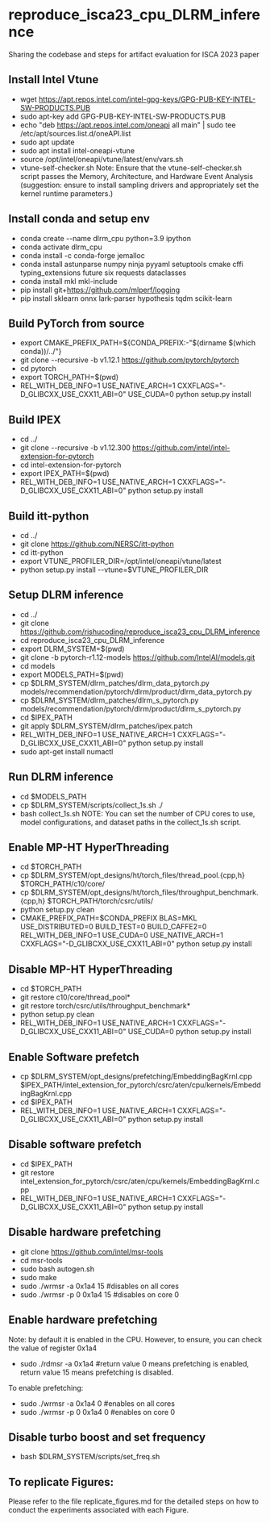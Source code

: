 # reproduce_isca23_cpu_DLRM_inference
Sharing the codebase and steps for artifact evaluation for ISCA 2023 paper


## Install Intel Vtune

* wget https://apt.repos.intel.com/intel-gpg-keys/GPG-PUB-KEY-INTEL-SW-PRODUCTS.PUB
* sudo apt-key add GPG-PUB-KEY-INTEL-SW-PRODUCTS.PUB
* echo "deb https://apt.repos.intel.com/oneapi all main" | sudo tee /etc/apt/sources.list.d/oneAPI.list
* sudo apt update
* sudo apt install intel-oneapi-vtune
* source /opt/intel/oneapi/vtune/latest/env/vars.sh
* vtune-self-checker.sh
Note: Ensure that the vtune-self-checker.sh script passes the Memory, Architecture, and Hardware Event Analysis (suggestion: ensure to install sampling drivers and appropriately set the kernel runtime parameters.)

## Install conda and setup env
* conda create --name dlrm_cpu python=3.9 ipython
* conda activate dlrm_cpu
* conda install -c conda-forge jemalloc
* conda install astunparse numpy ninja pyyaml setuptools cmake cffi typing_extensions future six requests dataclasses
* conda install mkl mkl-include
* pip install git+https://github.com/mlperf/logging
* pip install sklearn onnx lark-parser hypothesis tqdm scikit-learn

## Build PyTorch from source
* export CMAKE_PREFIX_PATH=${CONDA_PREFIX:-"$(dirname $(which conda))/../"}
* git clone --recursive -b v1.12.1 https://github.com/pytorch/pytorch
* cd pytorch
* export TORCH_PATH=$(pwd)
* REL_WITH_DEB_INFO=1 USE_NATIVE_ARCH=1 CXXFLAGS="-D_GLIBCXX_USE_CXX11_ABI=0" USE_CUDA=0 python setup.py install


## Build IPEX
* cd ../
* git clone --recursive -b v1.12.300 https://github.com/intel/intel-extension-for-pytorch
* cd intel-extension-for-pytorch
* export IPEX_PATH=$(pwd)
* REL_WITH_DEB_INFO=1 USE_NATIVE_ARCH=1 CXXFLAGS="-D_GLIBCXX_USE_CXX11_ABI=0" python setup.py install
  
## Build itt-python
* cd ../
* git clone https://github.com/NERSC/itt-python
* cd itt-python
* export VTUNE_PROFILER_DIR=/opt/intel/oneapi/vtune/latest
* python setup.py install --vtune=$VTUNE_PROFILER_DIR


## Setup DLRM inference
* cd ../
* git clone https://github.com/rishucoding/reproduce_isca23_cpu_DLRM_inference
* cd reproduce_isca23_cpu_DLRM_inference
* export DLRM_SYSTEM=$(pwd)
* git clone -b pytorch-r1.12-models https://github.com/IntelAI/models.git
* cd models
* export MODELS_PATH=$(pwd)
* cp $DLRM_SYSTEM/dlrm_patches/dlrm_data_pytorch.py models/recommendation/pytorch/dlrm/product/dlrm_data_pytorch.py
* cp $DLRM_SYSTEM/dlrm_patches/dlrm_s_pytorch.py models/recommendation/pytorch/dlrm/product/dlrm_s_pytorch.py
* cd $IPEX_PATH
* git apply $DLRM_SYSTEM/dlrm_patches/ipex.patch
* REL_WITH_DEB_INFO=1 USE_NATIVE_ARCH=1 CXXFLAGS="-D_GLIBCXX_USE_CXX11_ABI=0" python setup.py install
* sudo apt-get install numactl

## Run DLRM inference  
* cd $MODELS_PATH
* cp $DLRM_SYSTEM/scripts/collect_1s.sh ./
* bash collect_1s.sh
NOTE: You can set the number of CPU cores to use, model configurations, and dataset paths in the collect_1s.sh script. 

## Enable MP-HT HyperThreading
* cd $TORCH_PATH 
* cp  $DLRM_SYSTEM/opt_designs/ht/torch_files/thread_pool.{cpp,h} $TORCH_PATH/c10/core/
* cp  $DLRM_SYSTEM/opt_designs/ht/torch_files/throughput_benchmark.{cpp,h} $TORCH_PATH/torch/csrc/utils/
* python setup.py clean
* CMAKE_PREFIX_PATH=$CONDA_PREFIX BLAS=MKL USE_DISTRIBUTED=0 BUILD_TEST=0 BUILD_CAFFE2=0 REL_WITH_DEB_INFO=1 USE_CUDA=0 USE_NATIVE_ARCH=1 CXXFLAGS="-D_GLIBCXX_USE_CXX11_ABI=0" python setup.py install

## Disable MP-HT HyperThreading
* cd $TORCH_PATH
* git restore c10/core/thread_pool*
* git restore torch/csrc/utils/throughput_benchmark*
* python setup.py clean
* REL_WITH_DEB_INFO=1 USE_NATIVE_ARCH=1 CXXFLAGS="-D_GLIBCXX_USE_CXX11_ABI=0" USE_CUDA=0 python setup.py install

## Enable Software prefetch
* cp $DLRM_SYSTEM/opt_designs/prefetching/EmbeddingBagKrnl.cpp $IPEX_PATH/intel_extension_for_pytorch/csrc/aten/cpu/kernels/EmbeddingBagKrnl.cpp
* cd $IPEX_PATH
* REL_WITH_DEB_INFO=1 USE_NATIVE_ARCH=1 CXXFLAGS="-D_GLIBCXX_USE_CXX11_ABI=0" python setup.py install

## Disable software prefetch
* cd $IPEX_PATH
* git restore intel_extension_for_pytorch/csrc/aten/cpu/kernels/EmbeddingBagKrnl.cpp
* REL_WITH_DEB_INFO=1 USE_NATIVE_ARCH=1 CXXFLAGS="-D_GLIBCXX_USE_CXX11_ABI=0" python setup.py install

## Disable hardware prefetching
* git clone https://github.com/intel/msr-tools
* cd msr-tools
* sudo bash autogen.sh
* sudo make
* sudo ./wrmsr -a 0x1a4 15 #disables on all cores
* sudo ./wrmsr -p 0 0x1a4 15 #disables on core 0

## Enable hardware prefetching
Note: by default it is enabled in the CPU. However, to ensure, you can check the value of register 0x1a4
* sudo ./rdmsr -a 0x1a4 #return value 0 means prefetching is enabled, return value 15 means prefetching is disabled.

To enable prefetching: 
* sudo ./wrmsr -a 0x1a4 0 #enables on all cores
* sudo ./wrmsr -p 0 0x1a4 0 #enables on core 0

## Disable turbo boost and set frequency
* bash $DLRM_SYSTEM/scripts/set_freq.sh


## To replicate Figures: 
Please refer to the file replicate_figures.md for the detailed steps on how to conduct the experiments associated with each Figure.










